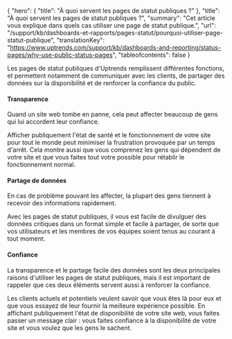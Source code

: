 {
"hero": {
"title": "À quoi servent les pages de statut publiques ?"
},
"title": "À quoi servent les pages de statut publiques ?",
"summary": "Cet article vous explique dans quels cas utiliser une page de statut publique.",
"url": "/support/kb/dashboards-et-rapports/pages-statut/pourquoi-utiliser-page-statut-publique",
"translationKey": "https://www.uptrends.com/support/kb/dashboards-and-reporting/status-pages/why-use-public-status-pages",
"tableofcontents": false
}

Les pages de statut publiques d'Uptrends remplissent différentes fonctions, et permettent notamment de communiquer avec les clients, de partager des données sur la disponibilité et de renforcer la confiance du public.

#### Transparence

Quand un site web tombe en panne, cela peut affecter beaucoup de gens qui lui accordent leur confiance.

Afficher publiquement l'état de santé et le fonctionnement de votre site pour tout le monde peut minimiser la frustration provoquée par un temps d'arrêt. Cela montre aussi que vous comprenez les gens qui dépendent de votre site et que vous faites tout votre possible pour rétablir le fonctionnement normal.

#### Partage de données

En cas de problème pouvant les affecter, la plupart des gens tiennent à recevoir des informations rapidement.

Avec les pages de statut publiques, il vous est facile de divulguer des données critiques dans un format simple et facile à partager, de sorte que vos utilisateurs et les membres de vos équipes soient tenus au courant à tout moment.

#### Confiance

La transparence et le partage facile des données sont les deux principales raisons d'utiliser les pages de statut publiques, mais il est important de rappeler que ces deux éléments servent aussi à renforcer la confiance.

Les clients actuels et potentiels veulent savoir que vous êtes là pour eux et que vous essayez de leur fournir la meilleure expérience possible. En affichant publiquement l'état de disponibilité de votre site web, vous faites passer un message clair : vous faites confiance à la disponibilité de votre site et vous voulez que les gens le sachent.
